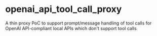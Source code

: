 # openai_api_tool_call_proxy
A thin proxy PoC to support prompt/message handling of tool calls for OpenAI API-compliant local APIs which don't support tool calls
